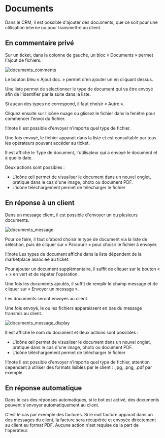 # Documents

Dans le CRM, il est possible d'ajouter des documents, que ce soit pour une utilisation interne ou pour transmettre au client.

## En commentaire privé

Sur un ticket, dans la colonne de gauche, un bloc « Documents » permet l'ajout de fichiers.

![documents_comments](assets/documents_comments.png)

Le bouton bleu « Ajout doc. » permet d'en ajouter un en cliquant dessus.

Une liste permet de sélectionner le type de document qui va être envoyé afin de l'identifier par la suite dans la liste.

Si aucun des types ne correspond, il faut choisir « Autre ».

Cliquez ensuite sur l'icône nuage ou glissez le fichier dans la fenêtre pour commencer l'envoi du fichier.

!!!note
    Il est possible d'envoyer n'importe quel type de fichier.

Une fois envoyé, le fichier apparait dans la liste et est consultable par tous les opérateurs pouvant accéder au ticket.

Il est affiché le Type de document, l'utilisateur qui a envoyé le document et à quelle date.

Deux actions sont possibles :

* L'icône œil permet de visualiser le document dans un nouvel onglet, pratique dans le cas d'une image, photo ou document PDF.
* L'icône téléchargement permet de télécharger le fichier

## En réponse à un client

Dans un message client, il est possible d'envoyer un ou plusieurs documents.

![documents_message](assets/documents_message.png)

Pour ce faire, il faut d'abord choisir le type de document via la liste de sélection,
puis de cliquer sur « Parcourir » pour choisir le fichier à envoyer.

!!!note
    Les types de document affiché dans la liste dépendent de la marketplace associée au ticket.

Pour ajouter un document supplémentaire, il suffit de cliquer sur le bouton « + » en vert et de répéter l'opération.

Une fois les documents ajoutés, il suffit de remplir le champ message et de cliquer sur « Envoyer un message ».

Les documents seront envoyés au client.

Une fois envoyé, le ou les fichiers apparaissent en bas du message transmis au client.

![documents_message_display](assets/documents_message_display.png)

Il est affiché le nom du document et deux actions sont possibles :

* L'icône œil permet de visualiser le document dans un nouvel onglet, pratique dans le cas d'une image, photo ou document PDF.
* L'icône téléchargement permet de télécharger le fichier

!!!note
    Il est possible d'envoyer n'importe quel type de fichier, attention cependant à utiliser des formats lisibles
    par le client : .jpg, .png, .pdf par exemple.

## En réponse automatique

Dans le cas des réponses automatiques, si le bot est activé, des documents peuvent s'envoyer automatiquement au client.

C'est le cas par exemple des factures. Si le mot facture apparait dans un des messages du client, la facture sera récupérée
et envoyée directement au client au format PDF. Aucune action n'est requise de la part de l'opérateur.
